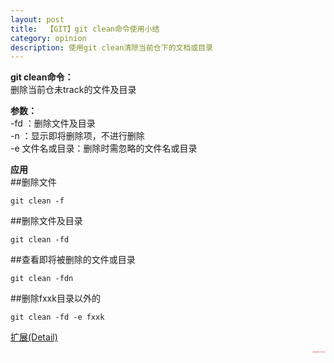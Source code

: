 ```yaml
---
layout: post
title:  【GIT】git clean命令使用小结
category: opinion
description: 使用git clean清除当前仓下的文档或目录
---
```


**git clean命令：**  
删除当前仓未track的文件及目录  
 
**参数：**   
-fd  ：删除文件及目录   
-n   ：显示即将删除项，不进行删除    
-e 文件名或目录：删除时需忽略的文件名或目录   

**应用**  
##删除文件  
```
git clean -f
```  
##删除文件及目录  
```
git clean -fd
```  
##查看即将被删除的文件或目录  
```
git clean -fdn
```  
##删除fxxk目录以外的  
```
git clean -fd -e fxxk
```  

<a href="https://git-scm.com/docs/git-clean" target="_blank">扩展(Detail)</a>

<div align="right" style="color:red;font-size:1px"><b>欢迎转载 如有话要说请在下方留言~ 谢谢！^ ^</b></div>


